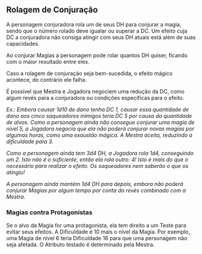 ## 

## **Rolagem de Conjuração** 

A personagem conjuradora rola um de seus DH para conjurar a magia, sendo que o número rolado deve igualar ou superar a DC. Um efeito cuja DC a conjuradora não consiga atingir com seus DH atuais está além de suas capacidades.

Ao conjurar Magias a personagem pode rolar quantos DH quiser, ficando com o maior resultado entre eles.

Caso a rolagem de conjuração seja bem-sucedida, o efeito mágico acontece, do contrário ele falha.

É possível que Mestra e Jogadora negociem uma redução da DC, como algum revés para a conjuradora ou condições específicas para o efeito.

*Ex.: Embora causar 1d10 de dano tenha DC 1, causar essa quantidade de dano aos cinco saqueadores inimigos teria DC 5 por causa da quantidade de alvos. Como a personagem ainda não consegue conjurar uma magia de nível 5, a Jogadora negocia que ela não poderá conjurar novas magias por algumas horas, como uma exaustão mágica. A Mestra aceita, reduzindo a dificuldade para 3\.*

*Como a personagem ainda tem 3d4 DH, a Jogadora rola 1d4, conseguindo um 2\. Isto não é o suficiente, então ela rola outro: 4\! Isto é mais do que o necessário para realizar o efeito. Os saqueadores nem saberão o que os atingiu\!*

*A personagem ainda mantém 1d4 DH para depois, embora não poderá conjurar Magias por algum tempo por conta do revés combinado com a Mestra.*

### **Magias contra Protagonistas**

Se o alvo da Magia for uma protagonista, ela tem direito a um Teste para evitar seus efeitos. A Dificuldade é 10 mais o nível da Magia. Por exemplo, uma Magia de nível 6 teria Dificuldade 16 para que uma personagem não seja afetada. O Atributo testado é determinado pela Mestra.


